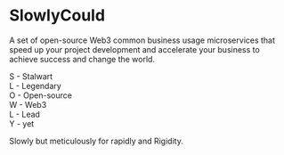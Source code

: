 # SlowlyCould

A set of open-source Web3 common business usage microservices that speed up your project development and accelerate your business to achieve success and change the world.

S - Stalwart  
L - Legendary  
O - Open-source  
W - Web3  
L - Lead  
Y - yet  

Slowly but meticulously for rapidly and Rigidity.

